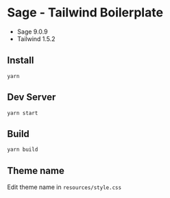 # Sage - Tailwind Boilerplate

- Sage 9.0.9
- Tailwind 1.5.2

## Install

    yarn

## Dev Server

    yarn start

## Build

    yarn build
    
## Theme name

Edit theme name in `resources/style.css`
